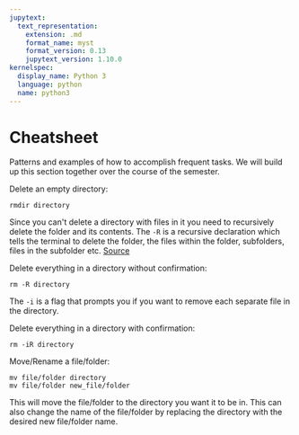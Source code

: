 ```yaml
---
jupytext:
  text_representation:
    extension: .md
    format_name: myst
    format_version: 0.13
    jupytext_version: 1.10.0
kernelspec:
  display_name: Python 3
  language: python
  name: python3
---
```



# Cheatsheet

Patterns and examples of how to accomplish frequent tasks. We will build up
this section together over the course of the semester. 

Delete an empty directory:
```
rmdir directory
```

Since you can't delete a directory with files in it you need to recursively delete the folder and its contents. The ```-R``` is a recursive declaration which tells the terminal to delete the folder, the files within the folder, subfolders, files in the subfolder etc. [Source](https://www.macworld.com/article/222596/command-line-deleting-files-folders-mac-terminal.html)

Delete everything in a directory without confirmation:
```
rm -R directory
```
The ```-i``` is a flag that prompts you if you want to remove each separate file in the directory.

Delete everything in a directory with confirmation:
```
rm -iR directory
```

Move/Rename a file/folder:
```
mv file/folder directory
mv file/folder new_file/folder
```
This will move the file/folder to the directory you want it to be in. This can also change the name of the file/folder by replacing the directory with the desired new file/folder name.


